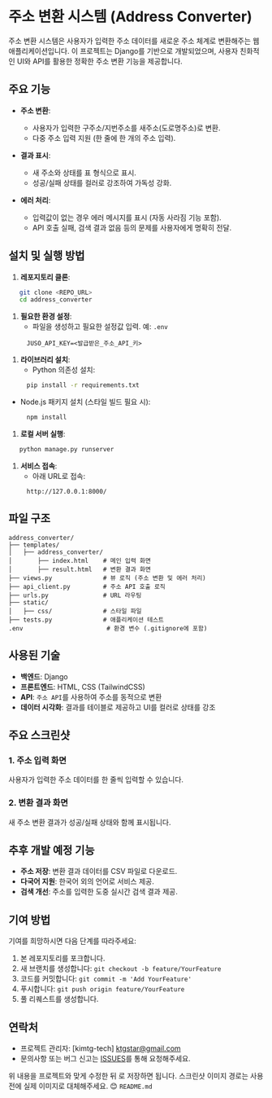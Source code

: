 # 주소 변환 시스템 (Address Converter)
주소 변환 시스템은 사용자가 입력한 주소 데이터를 새로운 주소 체계로 변환해주는 웹 애플리케이션입니다. 이 프로젝트는 Django를 기반으로 개발되었으며, 사용자 친화적인 UI와 API를 활용한 정확한 주소 변환 기능을 제공합니다.
## 주요 기능
- **주소 변환**:
    - 사용자가 입력한 구주소/지번주소를 새주소(도로명주소)로 변환.
    - 다중 주소 입력 지원 (한 줄에 한 개의 주소 입력).

- **결과 표시**:
    - 새 주소와 상태를 표 형식으로 표시.
    - 성공/실패 상태를 컬러로 강조하여 가독성 강화.

- **에러 처리**:
    - 입력값이 없는 경우 에러 메시지를 표시 (자동 사라짐 기능 포함).
    - API 호출 실패, 검색 결과 없음 등의 문제를 사용자에게 명확히 전달.

## 설치 및 실행 방법
1. **레포지토리 클론**:
``` bash
   git clone <REPO_URL>
   cd address_converter
```
1. **필요한 환경 설정**:
    - 파일을 생성하고 필요한 설정값 입력. 예: `.env`
``` 
     JUSO_API_KEY=<발급받은_주소_API_키>
```
1. **라이브러리 설치**:
    - Python 의존성 설치:
``` bash
     pip install -r requirements.txt
```
- Node.js 패키지 설치 (스타일 빌드 필요 시):
``` bash
     npm install
```
1. **로컬 서버 실행**:
``` bash
   python manage.py runserver
```
1. **서비스 접속**:
    - 아래 URL로 접속:
``` 
     http://127.0.0.1:8000/
```
## 파일 구조
``` 
address_converter/
├── templates/
│   ├── address_converter/
│       ├── index.html    # 메인 입력 화면
│       ├── result.html   # 변환 결과 화면
├── views.py              # 뷰 로직 (주소 변환 및 에러 처리)
├── api_client.py         # 주소 API 호출 로직
├── urls.py               # URL 라우팅
├── static/
│   ├── css/              # 스타일 파일
├── tests.py              # 애플리케이션 테스트
.env                       # 환경 변수 (.gitignore에 포함)
```
## 사용된 기술
- **백엔드**: Django
- **프론트엔드**: HTML, CSS (TailwindCSS)
- **API**: `주소 API`를 사용하여 주소를 동적으로 변환
- **데이터 시각화**: 결과를 테이블로 제공하고 UI를 컬러로 상태를 강조

## 주요 스크린샷
### 1. 주소 입력 화면

사용자가 입력한 주소 데이터를 한 줄씩 입력할 수 있습니다.
### 2. 변환 결과 화면

새 주소 변환 결과가 성공/실패 상태와 함께 표시됩니다.
## 추후 개발 예정 기능
- **주소 저장**: 변환 결과 데이터를 CSV 파일로 다운로드.
- **다국어 지원**: 한국어 외의 언어로 서비스 제공.
- **검색 개선**: 주소를 입력한 도중 실시간 검색 결과 제공.

## 기여 방법
기여를 희망하시면 다음 단계를 따라주세요:
1. 본 레포지토리를 포크합니다.
2. 새 브랜치를 생성합니다: `git checkout -b feature/YourFeature`
3. 코드를 커밋합니다: `git commit -m 'Add YourFeature'`
4. 푸시합니다: `git push origin feature/YourFeature`
5. 풀 리퀘스트를 생성합니다.

## 연락처
- 프로젝트 관리자: [kimtg-tech] ktgstar@gmail.com
- 문의사항 또는 버그 신고는 [ISSUES](GitHub%20Issues%20%EB%A7%81%ED%81%AC)를 통해 요청해주세요.

위 내용을 프로젝트와 맞게 수정한 뒤 로 저장하면 됩니다. 스크린샷 이미지 경로는 사용 전에 실제 이미지로 대체해주세요. 😊 `README.md`
